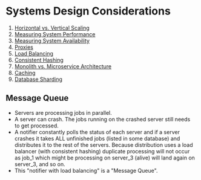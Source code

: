 # Systems Design Considerations

1. [Horizontal vs. Vertical Scaling](./SCALING.md)
2. [Measuring System Performance](./SYS_PERF.md)
3. [Measuring System Availability](./SYS_AVAIL.md)
4. [Proxies](./PROXIES.md)
5. [Load Balancing](./PROXIES.md#load-balancer)
6. [Consistent Hashing](./HASHING.md)
7. [Monolith vs. Microservice Architecture](./MON_VS_MIC.md)
8. [Caching](./CACHING.md)
9. [Database Sharding](./SHARDING_PARTITION.md)

## Message Queue

- Servers are processing jobs in parallel.
- A server can crash. The jobs running on the crashed server still needs to get processed.
- A notifier constantly polls the status of each server and if a server crashes it takes ALL unfinished jobs (listed in some database) and distributes it to the rest of the servers. Because distribution uses a load balancer (with consistent hashing) duplicate processing will not occur as job_1 which might be processing on server_3 (alive) will land again on server_3, and so on.
- This "notifier with load balancing" is a "Message Queue".
